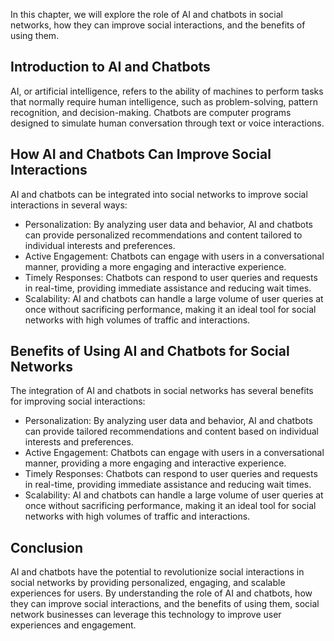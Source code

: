 
In this chapter, we will explore the role of AI and chatbots in social networks, how they can improve social interactions, and the benefits of using them.

Introduction to AI and Chatbots
-------------------------------

AI, or artificial intelligence, refers to the ability of machines to perform tasks that normally require human intelligence, such as problem-solving, pattern recognition, and decision-making. Chatbots are computer programs designed to simulate human conversation through text or voice interactions.

How AI and Chatbots Can Improve Social Interactions
---------------------------------------------------

AI and chatbots can be integrated into social networks to improve social interactions in several ways:

* Personalization: By analyzing user data and behavior, AI and chatbots can provide personalized recommendations and content tailored to individual interests and preferences.
* Active Engagement: Chatbots can engage with users in a conversational manner, providing a more engaging and interactive experience.
* Timely Responses: Chatbots can respond to user queries and requests in real-time, providing immediate assistance and reducing wait times.
* Scalability: AI and chatbots can handle a large volume of user queries at once without sacrificing performance, making it an ideal tool for social networks with high volumes of traffic and interactions.

Benefits of Using AI and Chatbots for Social Networks
-----------------------------------------------------

The integration of AI and chatbots in social networks has several benefits for improving social interactions:

* Personalization: By analyzing user data and behavior, AI and chatbots can provide tailored recommendations and content based on individual interests and preferences.
* Active Engagement: Chatbots can engage with users in a conversational manner, providing a more engaging and interactive experience.
* Timely Responses: Chatbots can respond to user queries and requests in real-time, providing immediate assistance and reducing wait times.
* Scalability: AI and chatbots can handle a large volume of user queries at once without sacrificing performance, making it an ideal tool for social networks with high volumes of traffic and interactions.

Conclusion
----------

AI and chatbots have the potential to revolutionize social interactions in social networks by providing personalized, engaging, and scalable experiences for users. By understanding the role of AI and chatbots, how they can improve social interactions, and the benefits of using them, social network businesses can leverage this technology to improve user experiences and engagement.

